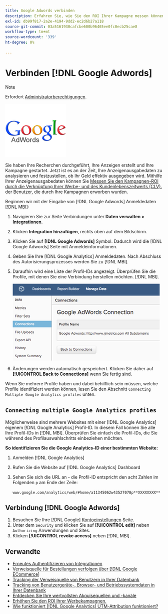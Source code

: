 ```yaml
---
title: Google Adwords verbinden
description: Erfahren Sie, wie Sie den ROI Ihrer Kampagne messen können, indem Sie Ihre Werbekosten und den Kundenlebenszeitwert (CLV) der durch Ihre Kampagnen erworbenen Benutzer miteinander verbinden.
exl-id: db99f817-2a2e-4194-9dd2-ec2d6b27a118
source-git-commit: 03a5161930cafcbe600b96465ee0fc0ecb25cae8
workflow-type: tm+mt
source-wordcount: '339'
ht-degree: 0%

---
```


# Verbinden [!DNL Google Adwords]

>[!NOTE]
>
>Erfordert [Administratorberechtigungen](../../../administrator/user-management/user-management.md).

![](../../../assets/Google_Adwords_logo.png)

Sie haben Ihre Recherchen durchgeführt, Ihre Anzeigen erstellt und Ihre Kampagne gestartet. Jetzt ist es an der Zeit, Ihre Anzeigenausgabedaten zu analysieren und festzustellen, ob Ihr Geld effektiv ausgegeben wird. Mithilfe Ihrer Anzeigenausgabedaten können Sie [Messen Sie den Kampagnen-ROI durch die Verknüpfung Ihrer Werbe- und des Kundenlebenszeitwerts (CLV).](../../analysis/roi-ad-camp.md) der Benutzer, die durch Ihre Kampagnen erworben wurden.

Beginnen wir mit der Eingabe von [!DNL Google Adwords] Anmeldedaten [!DNL MBI]:

1. Navigieren Sie zur Seite Verbindungen unter **Daten verwalten > Integrationen**.
1. Klicken **Integration hinzufügen**, rechts oben auf dem Bildschirm.
1. Klicken Sie auf **[!DNL Google Adwords]** Symbol. Dadurch wird die [!DNL Google Adwords] Seite mit Anmeldeinformationen.
1. Geben Sie Ihre [!DNL Google Analytics] Anmeldedaten. Nach Abschluss des Autorisierungsprozesses werden Sie zu [!DNL MBI].
1. Daraufhin wird eine Liste der Profil-IDs angezeigt. Überprüfen Sie die Profile, mit denen Sie eine Verbindung herstellen möchten. [!DNL MBI].

   ![](../../../assets/cnnct-profile.png)

1. Änderungen werden automatisch gespeichert. Klicken Sie daher auf **[!UICONTROL Back to Connections]** wenn Sie fertig sind.

Wenn Sie mehrere Profile haben und dabei behilflich sein müssen, welche Profile identifiziert werden können, lesen Sie den Abschnitt `Connecting Multiple Google Analytics profiles` unten.

## `Connecting multiple Google Analytics profiles`

Möglicherweise sind mehrere Websites mit einer [!DNL Google Analytics] eigenem [!DNL Google Analytics] Profil-ID. In diesem Fall können Sie alle Ihre Profil-IDs in [!DNL MBI]. Überprüfen Sie einfach die Profil-IDs, die Sie während des Profilauswahlschritts einbeziehen möchten.

**So identifizieren Sie die Google Analytics-ID einer bestimmten Website:**

1. Anmelden [!DNL Google Analytics]
1. Rufen Sie die Website auf [!DNL Google Analytics] Dashboard
1. Sehen Sie sich die URL an - die Profil-ID entspricht den acht Zahlen im Folgenden `p` am Ende der Zeile:

   `www.google.com/analytics/web/#home/a11345062w43527078p**XXXXXXXX**`

## Verbindung [!DNL Google Adwords]

1. Besuchen Sie Ihre [!DNL Google] [Kontoeinstellungen](https://www.google.com/accounts/) Seite.
1. Unter dem `Security` und klicken Sie auf **[!UICONTROL edit]** neben `Authorizing` Anwendungen und Sites.
1. Klicken **[!UICONTROL revoke access]** neben [!DNL MBI].

## Verwandte

* [Erneutes Authentifizieren von Integrationen](https://support.magento.com/hc/en-us/articles/360016733151)
* [Verweisquelle für Bestellungen verfolgen über [!DNL Google ECommerce]](../integrations/google-ecommerce.md)
* [Tracking der Verweisquelle von Benutzern in Ihrer Datenbank](../../analysis/google-track-user-acq.md)
* [Tracking von Benutzergeräte-, Browser- und Betriebssystemdaten in Ihrer Datenbank](https://support.magento.com/hc/en-us/articles/360016732911)
* [Entdecken Sie Ihre wertvollsten Akquisequellen und -kanäle](../../analysis/most-value-source-channel.md)
* [Erhöhen Sie den ROI Ihrer Werbekampagnen.](../../analysis/roi-ad-camp.md)
* [Wie funktioniert [!DNL Google Analytics] UTM-Attribution funktioniert?](../../analysis/utm-attributes.md)
